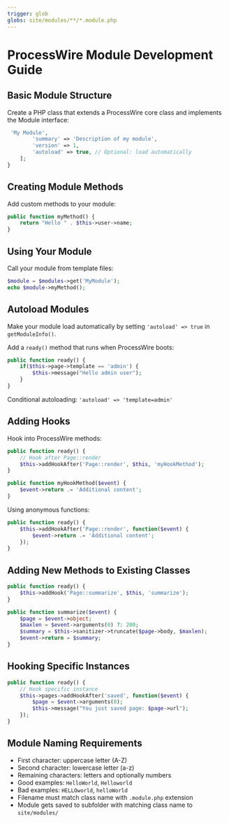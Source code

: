 ```yaml
---
trigger: glob
globs: site/modules/**/*.module.php
---
```


# ProcessWire Module Development Guide

## Basic Module Structure

Create a PHP class that extends a ProcessWire core class and implements the Module interface:

```php
 'My Module',
        'summary' => 'Description of my module',
        'version' => 1,
        'autoload' => true, // Optional: load automatically
    ];
}
```

## Creating Module Methods

Add custom methods to your module:

```php
public function myMethod() {
    return "Hello " . $this->user->name;
}
```

## Using Your Module

Call your module from template files:

```php
$module = $modules->get('MyModule');
echo $module->myMethod();
```

## Autoload Modules

Make your module load automatically by setting `'autoload' => true` in `getModuleInfo()`.

Add a `ready()` method that runs when ProcessWire boots:

```php
public function ready() {
    if($this->page->template == 'admin') {
        $this->message("Hello admin user");
    }
}
```

Conditional autoloading: `'autoload' => 'template=admin'`

## Adding Hooks

Hook into ProcessWire methods:

```php
public function ready() {
    // Hook after Page::render
    $this->addHookAfter('Page::render', $this, 'myHookMethod');
}

public function myHookMethod($event) {
    $event->return .= 'Additional content';
}
```

Using anonymous functions:

```php
public function ready() {
    $this->addHookAfter('Page::render', function($event) {
        $event->return .= 'Additional content';
    });
}
```

## Adding New Methods to Existing Classes

```php
public function ready() {
    $this->addHook('Page::summarize', $this, 'summarize');
}

public function summarize($event) {
    $page = $event->object;
    $maxlen = $event->arguments(0) ?: 200;
    $summary = $this->sanitizer->truncate($page->body, $maxlen);
    $event->return = $summary;
}
```

## Hooking Specific Instances

```php
public function ready() {
    // Hook specific instance
    $this->pages->addHookAfter('saved', function($event) {
        $page = $event->arguments(0);
        $this->message("You just saved page: $page->url");
    });
}
```

## Module Naming Requirements

- First character: uppercase letter (A-Z)
- Second character: lowercase letter (a-z)
- Remaining characters: letters and optionally numbers
- Good examples: `HelloWorld`, `Helloworld`
- Bad examples: `HELLOworld`, `helloWorld`
- Filename must match class name with `.module.php` extension
- Module gets saved to subfolder with matching class name to `site/modules/` 
